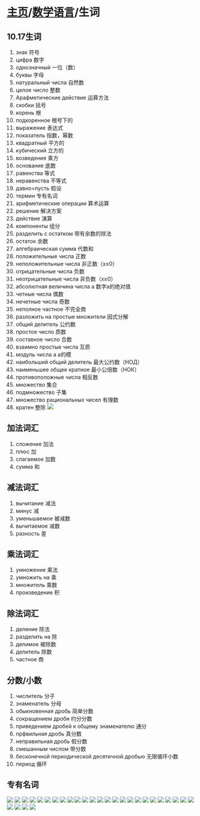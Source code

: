 # [主页](../README.md)/[数学语言](./readme.md)/生词
## 10.17生词
1. знак 符号
2. цифра 数字
3. однозначный 一位（数）
4. буквы 字母
5. натуральный числа 自然数
6. целое число 整数
7. Арафметические действие 运算方法
8. скобки 括号
9. корень 根
10. подкоренное 根号下的
11. выражение 表达式
12. показатель 指数，幂数
13. квадратный 平方的
14. кубический 立方的
15. возведение 乘方
16. основание 底数
17. равенства 等式
18. неравенства 不等式
19. давно=пусть 假设
20. термин 专有名词
21. арифметические операции 算术运算
22. решение 解决方案
23. действие 演算
24. компоненты 组分
25. разделить с остатком 带有余数的除法
26. остаток 余数
27. алгебраическая сумма 代数和
28. положительные числа 正数
29. неположительные числа 非正数（x≤0）
30. отрицательные числа 负数
31. неотрицательные числа 非负数（x≥0）
32. абсолютная величина числа а 数字a的绝对值
33. четные числа 偶数
34. нечетные числа 奇数
35. неполное частное 不完全商
36. разложить на простые множители 因式分解
37. общий делитель 公约数
38. простое число 质数
39. составное число 合数
40. взаимно простые числа 互质
41. модуль числа а a的模
42. наибольший общий делитель 最大公约数（НОД）
43. наименьшее общее кратное 最小公倍数（НОК）
44. противоположные числа 相反数
45. множество 集合
46. подмножество 子集
47. множество рациональных чисел 有理数
48. кратен 整除
![](pic/Math2.5.png)
## 加法词汇
1. сложение 加法
2. плюс 加
3. слагаемое 加数
4. сумма 和
## 减法词汇
1. вычитание 减法
2. минус 减
3. уменьшаемое 被减数
4. вычитаемое 减数
5. разность 差
## 乘法词汇
1. умножение 乘法
2. умножить на 乘
3. множитель 乘数
4. произведение 积
## 除法词汇
1. деление 除法
2. разделить на 除
3. делимое 被除数
4. делитель 除数
5. частное 商
## 分数/小数
1. числитель 分子
2. знаменатель 分母
3. обыкновенная дробь 简单分数
4. сокращением дроби 约分分数
5. приведением дробей к общему знаменателю 通分
6. прфвильная дробь 真分数
7. неправильная дробь 假分数
8. смешанным числом 带分数
9. бесконечной периодической десятичной дробью 无限循环小数
10. период 循环

## 专有名词
![](pic/Math1.1.png)
![](pic/Math1.2.png)
![](pic/Math1.3.png)
![](pic/Math1.4.png)
![](pic/Math1.5.png)
![](pic/Math1.6.png)
![](pic/Math1.7.png)
![](pic/Math1.8.png)
![](pic/Math1.9.png)
![](pic/Math1.10.png)
![](pic/Math1.11.png)
![](pic/Math1.12.png)
![](pic/Math1.13.png)
![](pic/Math1.14.png)
![](pic/Math1.15.png)
![](pic/Math1.16.png)
![](pic/Math1.17.png)
![](pic/Math1.18.png)
![](pic/Math1.19.png)
![](pic/Math1.20.png)
![](pic/Math1.21.png)
![](pic/Math1.22.png)
![](pic/Math1.23.png)
![](pic/Math1.24.png)
![](pic/Math1.25.png)
![](pic/Math1.26.png)
![](pic/Math1.27.png)
![](pic/Math1.28.png)
![](pic/Math1.29.png)